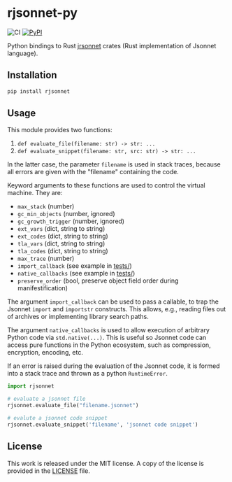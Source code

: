 # rjsonnet-py

![CI](https://github.com/messense/rjsonnet-py/workflows/CI/badge.svg)
[![PyPI](https://img.shields.io/pypi/v/rjsonnet.svg)](https://pypi.org/project/rjsonnet)

Python bindings to Rust [jrsonnet](https://github.com/CertainLach/jrsonnet) crates (Rust implementation of Jsonnet language).

## Installation

```bash
pip install rjsonnet
```

## Usage

This module provides two functions:

1. `def evaluate_file(filename: str) -> str: ...`
2. `def evaluate_snippet(filename: str, src: str) -> str: ...`

In the latter case, the parameter `filename` is used in stack traces,
because all errors are given with the "filename" containing the code.

Keyword arguments to these functions are used to control the virtual machine. They are:

* `max_stack`   (number)
* `gc_min_objects`   (number, ignored)
* `gc_growth_trigger`   (number, ignored)
* `ext_vars`   (dict, string to string)
* `ext_codes`   (dict, string to string)
* `tla_vars`   (dict, string to string)
* `tla_codes`   (dict, string to string)
* `max_trace`   (number)
* `import_callback`   (see example in [tests/](./tests/))
* `native_callbacks`   (see example in [tests/](./tests/))
* `preserve_order`   (bool, preserve object field order during manifestification)

The argument `import_callback` can be used to pass a callable, to trap the Jsonnet `import` and `importstr` constructs.
This allows, e.g., reading files out of archives or implementing library search paths.

The argument `native_callbacks` is used to allow execution of arbitrary Python code via `std.native(...)`.
This is useful so Jsonnet code can access pure functions in the Python ecosystem, such as compression, encryption, encoding, etc.

If an error is raised during the evaluation of the Jsonnet code, it is formed into a stack trace and thrown as a python `RuntimeError`.

```python
import rjsonnet

# evaluate a jsonnet file
rjsonnet.evaluate_file("filename.jsonnet")

# evalute a jsonnet code snippet
rjsonnet.evaluate_snippet('filename', 'jsonnet code snippet')
```

## License

This work is released under the MIT license. A copy of the license is provided in the [LICENSE](./LICENSE) file.
